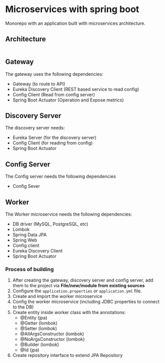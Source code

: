 # Microservices with spring boot

Monorepo with an application built with microservices architecture.

## Architecture

<p align="center">
  <img src="" />
</p>


## Gateway

The gateway uses the following dependencies:

- Gateway (to route to API)
- Eureka Discovery Client (REST based service to read config)
- Config Client (Read from config server)
- Spring Boot Actuator (Operation and Expose metrics)

## Discovery Server

The discovery server needs:

- Eureka Server (for the discovery server)
- Config Client (for reading from config)
- Spring Boot Actuator

## Config Server

The Config server needs the following dependencies

- Config Sever

## Worker

The Worker microservice needs the following dependencies: 

- DB driver (MySQL, PostgreSQL, etc)
- Lombok
- Spring Data JPA
- Spring Web
- Config client
- Eureka Discovery Client
- Spring Boot Actuator

### Process of building

1. After creating the gateway, discovery server and config server, add them to the project via **File/new/module from existing sources**
2. Configure the ```application.properties``` or ```application.yml``` file.
3. Create and import the worker microservice
4. Config the worker microservice (including JDBC properties to connect to the DB) 
5. Create entity inside worker class with the annotations: 
   - @Entity (jpa)
   - @Getter (lombok)
   - @Setter (lombok)
   - @AllArgsConstructor (lombok)
   - @NoArgsConstructor (lombok)
   - @Builder (lombok)
   - @Id (jpa)
6. Create repository interface to extend JPA Repository